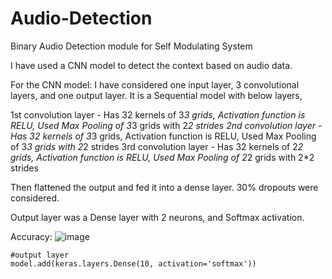 # Audio-Detection
Binary Audio Detection module for Self Modulating System

I have used a CNN model to detect the context based on audio data. 

For the CNN model: I have considered one input layer, 3 convolutional layers, and one output layer. It is a Sequential model with below layers,

1st convolution layer - Has 32 kernels of 3*3 grids, Activation function is RELU, Used Max Pooling of 3*3 grids with 2*2 strides
2nd convolution layer - Has 32 kernels of 3*3 grids, Activation function is RELU, Used Max Pooling of 3*3 grids with 2*2 strides
3rd convolution layer - Has 32 kernels of 2*2 grids, Activation function is RELU, Used Max Pooling of 2*2 grids with 2*2 strides

Then flattened the output and fed it into a dense layer. 30% dropouts were considered.       

Output layer was a Dense layer with 2 neurons, and Softmax activation.

Accuracy: ![image](https://github.com/user-attachments/assets/5cff64ec-ca6a-49ae-bf56-cfb54c11f330)

    
    #output layer
    model.add(keras.layers.Dense(10, activation='softmax'))
